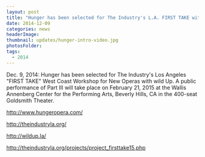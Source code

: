 ```yaml
---
layout: post
title: "Hunger has been selected for The Industry's L.A. FIRST TAKE with wild Up."
date: 2014-12-09
categories: news
headerImage:
thumbnail: updates/hunger-intro-video.jpg
photosFolder:
tags:
  - 2014
---
```


Dec. 9, 2014: Hunger has been selected for The Industry's Los Angeles "FIRST TAKE" West Coast Workshop for New Operas with wild Up. A public performance of Part III will take place on February 21, 2015 at the Wallis Annenberg Center for the Performing Arts, Beverly Hills, CA in the 400-seat Goldsmith Theater.

http://www.hungeropera.com/

http://theindustryla.org/

http://wildup.la/

http://theindustryla.org/projects/project_firsttake15.php
